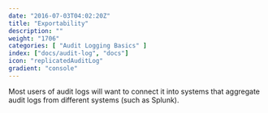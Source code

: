 ```yaml
---
date: "2016-07-03T04:02:20Z"
title: "Exportability"
description: ""
weight: "1706"
categories: [ "Audit Logging Basics" ]
index: ["docs/audit-log", "docs"]
icon: "replicatedAuditLog"
gradient: "console"
---
```


Most users of audit logs will want to connect it into systems that aggregate audit logs from different systems (such as Splunk).
